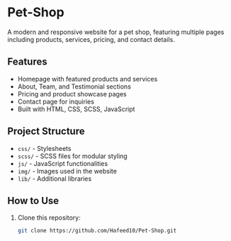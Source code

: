 # Pet-Shop

A modern and responsive website for a pet shop, featuring multiple pages including products, services, pricing, and contact details.

## Features
- Homepage with featured products and services
- About, Team, and Testimonial sections
- Pricing and product showcase pages
- Contact page for inquiries
- Built with HTML, CSS, SCSS, JavaScript

## Project Structure
- `css/` - Stylesheets
- `scss/` - SCSS files for modular styling
- `js/` - JavaScript functionalities
- `img/` - Images used in the website
- `lib/` - Additional libraries

## How to Use
1. Clone this repository:
   ```bash
   git clone https://github.com/Hafeed10/Pet-Shop.git
